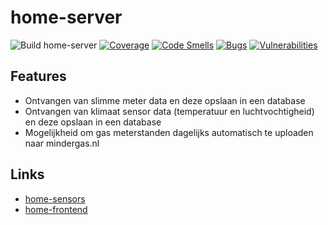 # home-server

![Build home-server](https://github.com/bassages/home-server/workflows/Build%20home-server/badge.svg)
[![Coverage](https://sonarcloud.io/api/project_badges/measure?project=home-server&metric=coverage)](https://sonarcloud.io/dashboard?id=home-server)
[![Code Smells](https://sonarcloud.io/api/project_badges/measure?project=home-server&metric=code_smells)](https://sonarcloud.io/dashboard?id=home-server)
[![Bugs](https://sonarcloud.io/api/project_badges/measure?project=home-server&metric=bugs)](https://sonarcloud.io/dashboard?id=home-server)
[![Vulnerabilities](https://sonarcloud.io/api/project_badges/measure?project=home-server&metric=vulnerabilities)](https://sonarcloud.io/dashboard?id=home-server)

## Features
- Ontvangen van slimme meter data en deze opslaan in een database
- Ontvangen van klimaat sensor data (temperatuur en luchtvochtigheid) en deze opslaan in een database
- Mogelijkheid om gas meterstanden dagelijks automatisch te uploaden naar mindergas.nl

## Links
* [home-sensors](https://github.com/bassages/home-sensors)
* [home-frontend](https://github.com/bassages/home-frontend)
